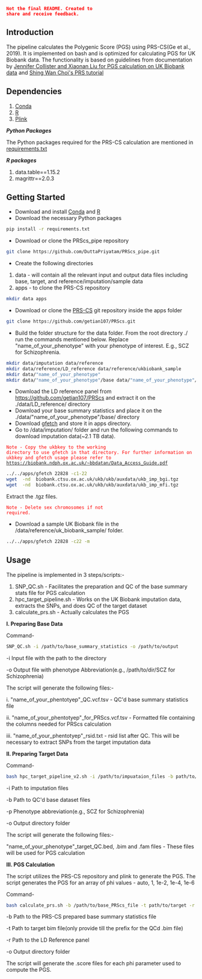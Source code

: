 <code style="color : red">**Not the final README. Created to share and receive feedback.**</code>

## Introduction
The pipeline calculates the Polygenic Score (PGS) using PRS-CS(Ge et al., 2019). It is implemented on bash and is optimized for calculating PGS for UK Biobank data. The functionality is based on guidelines from documentation by [Jennifer Collister and Xiaonan Liu for PGS calculation on UK Biobank data](https://2cjenn.github.io/PRS_Pipeline/) and [Shing Wan Choi's PRS tutorial](https://choishingwan.github.io/PRS-Tutorial/)

## Dependencies
1. [Conda](https://conda.io/projects/conda/en/latest/user-guide/getting-started.html)
2. [R](https://www.r-project.org/)
3. [Plink](https://www.cog-genomics.org/plink/)

*****Python Packages*****

The Python packages required for the PRS-CS calculation are mentioned in [requirements.txt](https://github.com/DuttaPriyatam/PRScs_pipe/blob/master/requirements.txt)

*****R packages*****
1. data.table==1.15.2
2. magrittr==2.0.3

## Getting Started
- Download and install [Conda](https://conda.io/projects/conda/en/latest/user-guide/getting-started.html) and [R](https://www.r-project.org/)
- Download the necessary Python packages
```bash
pip install -r requirements.txt
```
- Download or clone the PRScs_pipe repository
```bash
git clone https://github.com/DuttaPriyatam/PRScs_pipe.git
````
- Create the following directories
1. data - will contain all the relevant input and output data files including base, target, and reference/imputation/sample data
2. apps - to clone the PRS-CS repository
```bash
mkdir data apps
```
- Download or clone the [PRS-CS](https://github.com/getian107/PRScs) git repository inside the apps folder
```bash
git clone https://github.com/getian107/PRScs.git
```
- Build the folder structure for the data folder. From the root directory ./ run the commands mentioned below. Replace "name_of_your_phenotype" with your phenotype of interest. E.g., SCZ for Schizophrenia. 
```bash
mkdir data/imputation data/reference
mkdir data/reference/LD_reference data/reference/ukbiobank_sample
mkdir data/"name_of_your_phenotype"
mkdir data/"name_of_your_phenotype"/base data/"name_of_your_phenotype"/target data/"name_of_your_phenotype"/results
```
- Download the LD reference panel from https://github.com/getian107/PRScs and extract it on the ./data/LD_reference/ directory
- Download your base summary statistics and place it on the ./data/"name_of_your_phenotype"/base/ directory
- Download [gfetch](https://biobank.ndph.ox.ac.uk/showcase/refer.cgi?id=668) and store it in apps directory.
- Go to /data/imputation/ folder and run the following commands to download imputation data(~2.1 TB data).

<code style="color : red">Note - Copy the ukbkey to the working directory to use gfetch in that directory. For further information on ukbkey and gfetch usage please refer to https://biobank.ndph.ox.ac.uk/~bbdatan/Data_Access_Guide.pdf</code>
```bash
../../apps/gfetch 22828 -c1-22
wget  -nd  biobank.ctsu.ox.ac.uk/ukb/ukb/auxdata/ukb_imp_bgi.tgz
wget  -nd  biobank.ctsu.ox.ac.uk/ukb/ukb/auxdata/ukb_imp_mfi.tgz
```
Extract the .tgz files. 

<code style="color : red">Note - Delete sex chromosomes if not required.</code>

- Download a sample UK Biobank file in the /data/reference/uk_biobank_sample/ folder.
```bash
../../apps/gfetch 22828 -c22 -m
```

## Usage
The pipeline is implemented in 3 steps/scripts:-
1. SNP_QC.sh - Facilitates the preparation and QC of the base summary stats file for PGS calculation
2. hpc_target_pipeline.sh - Works on the UK Biobank imputation data, extracts the SNPs, and does QC of the target dataset
3. calculate_prs.sh - Actually calculates the PGS

**I. Preparing Base Data**

Command-
```bash
SNP_QC.sh -i /path/to/base_summary_statistics -o /path/to/output
```
-i Input file with the path to the directory

-o Output file with phenotype Abbreviation(e.g., /path/to/dir/SCZ for Schizophrenia)

The script will generate the following files:-

i. "name_of_your_phentotyep"_QC.vcf.tsv - QC'd base summary statistics file 

ii. "name_of_your_phentotyep"_for_PRScs.vcf.tsv - Formatted file containing the columns needed for PRScs calculation

iii. "name_of_your_phentotyep"_rsid.txt - rsid list after QC. This will be necessary to extract SNPs from the target imputation data

**II. Preparing Target Data**

Command-
```bash
bash hpc_target_pipeline_v2.sh -i /path/to/impuataion_files -b path/to/QCd_base_summ_stats -p phenotype_abbreviation -o path/to/output_dir
```
-i Path to imputation files

-b Path to QC'd base dataset files

-p Phenotype abbreviation(e.g., SCZ for Schizophrenia)

-o Output directory folder

The script will generate the following files:-

"name_of_your_phenotype"_target_QC.bed, .bim and .fam files - These files will be used for PGS calculation

**III. PGS Calculation**

The script utilizes the PRS-CS repository and plink to generate the PGS. The script generates the PGS for an array of phi values - auto, 1, 1e-2, 1e-4, 1e-6

Command-
```bash
bash calculate_prs.sh -b /path/to/base_PRScs_file -t path/to/target -r path/to/LD_reference -o path/to/output_dir
```
-b Path to the PRS-CS prepared base summary statistics file

-t Path to target bim file(only provide till the prefix for the QCd .bim file) 

-r Path to the LD Reference panel

-o Output directory folder

The script will generate the .score files for each phi parameter used to compute the PGS.

